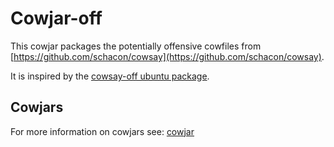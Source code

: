 # Cowjar-off

This cowjar packages the potentially offensive cowfiles from [https://github.com/schacon/cowsay](https://github.com/schacon/cowsay).

It is inspired by the [cowsay-off ubuntu package](https://packages.ubuntu.com/bionic/all/cowsay-off/filelist).

## Cowjars

For more information on cowjars see: [cowjar](../cowjar)
